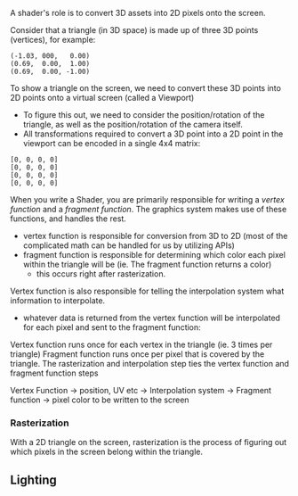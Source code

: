 
A shader's role is to convert 3D assets into 2D pixels onto the screen.


Consider that a triangle (in 3D space) is made up of three 3D points (vertices), for example:
```
(-1.03, 000,   0.00)
(0.69,  0.00,  1.00)
(0.69,  0.00, -1.00)
```
To show a triangle on the screen, we need to convert these 3D points into 2D points onto a virtual screen (called a Viewport)
- To figure this out, we need to consider the position/rotation of the triangle, as well as the position/rotation of the camera itself.
- All transformations required to convert a 3D point into a 2D point in the viewport can be encoded in a single 4x4 matrix:
```
[0, 0, 0, 0]
[0, 0, 0, 0]
[0, 0, 0, 0]
[0, 0, 0, 0]
```

When you write a Shader, you are primarily responsible for writing a *vertex function* and a *fragment function*. The graphics system makes use of these functions, and handles the rest.
- vertex function is responsible for conversion from 3D to 2D (most of the complicated math can be handled for us by utilizing APIs)
- fragment function is responsible for determining which color each pixel within the triangle will be (ie. The fragment function returns a color)
    - this occurs right after rasterization.

Vertex function is also responsible for telling the interpolation system what information to interpolate.
- whatever data is returned from the vertex function will be interpolated for each pixel and sent to the fragment function:

Vertex function runs once for each vertex in the triangle (ie. 3 times per triangle)
Fragment function runs once per pixel that is covered by the triangle.
The rasterization and interpolation step ties the vertex function and fragment function steps

Vertex Function -> position, UV etc -> Interpolation system -> Fragment function -> pixel color to be written to the screen

### Rasterization
With a 2D triangle on the screen, rasterization is the process of figuring out which pixels in the screen belong within the triangle.

## Lighting
